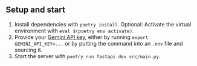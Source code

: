 ## Setup and start

1. Install dependencies with `poetry install`. Optional: Activate the virtual environment with `eval $(poetry env activate)`.
2. Provide your [Gemini API key](https://ai.google.dev/gemini-api/docs/api-key), either by running `export GEMINI_API_KEY=...` or by putting the command into an `.env` file and sourcing it.
3. Start the server with `poetry run fastapi dev src/main.py`.
